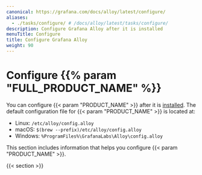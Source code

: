 ```yaml
---
canonical: https://grafana.com/docs/alloy/latest/configure/
aliases:
  - ./tasks/configure/ # /docs/alloy/latest/tasks/configure/
description: Configure Grafana Alloy after it is installed
menuTitle: Configure
title: Configure Grafana Alloy
weight: 90
---
```


# Configure {{% param "FULL_PRODUCT_NAME" %}}

You can configure {{< param "PRODUCT_NAME" >}} after it is [installed][].
The default configuration file for {{< param "PRODUCT_NAME" >}} is located at:

- Linux: `/etc/alloy/config.alloy`
- macOS: `$(brew --prefix)/etc/alloy/config.alloy`
- Windows: `%ProgramFiles%\GrafanaLabs\Alloy\config.alloy`

This section includes information that helps you configure {{< param "PRODUCT_NAME" >}}.

{{< section >}}

[installed]: ../set-up/install/
